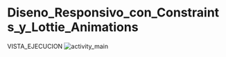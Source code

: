 # Diseno_Responsivo_con_Constraints_y_Lottie_Animations

VISTA_EJECUCION
![activity_main](https://github.com/jzambranom30/Diseno_Responsivo_con_Constraints_y_Lottie_Animations/assets/127617553/03bb6ccc-5f4e-4dec-9232-3ee8a263678c)

